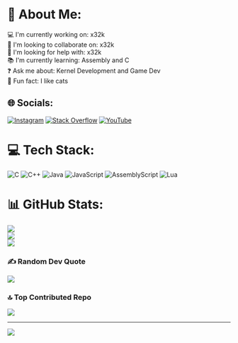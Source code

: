 # 💫 About Me:
💻 I'm currently working on: x32k<br>🤝 I'm looking to collaborate on: x32k<br>🤔 I'm looking for help with: x32k<br>📚 I'm currently learning: Assembly and C<br>❓ Ask me about: Kernel Development and Game Dev<br>🎉 Fun fact: I like cats


## 🌐 Socials:
[![Instagram](https://img.shields.io/badge/Instagram-%23E4405F.svg?logo=Instagram&logoColor=white)](https://instagram.com/khraosgenetor) [![Stack Overflow](https://img.shields.io/badge/-Stackoverflow-FE7A16?logo=stack-overflow&logoColor=white)](https://stackoverflow.com/users/26365642) [![YouTube](https://img.shields.io/badge/YouTube-%23FF0000.svg?logo=YouTube&logoColor=white)](https://youtube.com/@UCo27xIJd6lBeZrilHx9kbgw) 

# 💻 Tech Stack:
![C](https://img.shields.io/badge/c-%2300599C.svg?style=plastic&logo=c&logoColor=white) ![C++](https://img.shields.io/badge/c++-%2300599C.svg?style=plastic&logo=c%2B%2B&logoColor=white) ![Java](https://img.shields.io/badge/java-%23ED8B00.svg?style=plastic&logo=openjdk&logoColor=white) ![JavaScript](https://img.shields.io/badge/javascript-%23323330.svg?style=plastic&logo=javascript&logoColor=%23F7DF1E) ![AssemblyScript](https://img.shields.io/badge/assembly%20script-%23000000.svg?style=plastic&logo=assemblyscript&logoColor=white) ![Lua](https://img.shields.io/badge/lua-%232C2D72.svg?style=plastic&logo=lua&logoColor=white)
# 📊 GitHub Stats:
![](https://github-readme-stats.vercel.app/api?username=khraosgenetor&theme=onedark&hide_border=false&include_all_commits=true&count_private=true)<br/>
![](https://github-readme-streak-stats.herokuapp.com/?user=khraosgenetor&theme=onedark&hide_border=false)<br/>
![](https://github-readme-stats.vercel.app/api/top-langs/?username=khraosgenetor&theme=onedark&hide_border=false&include_all_commits=true&count_private=true&layout=compact)

### ✍️ Random Dev Quote
![](https://quotes-github-readme.vercel.app/api?type=horizontal&theme=tokyonight)

### 🔝 Top Contributed Repo
![](https://github-contributor-stats.vercel.app/api?username=khraosgenetor&limit=5&theme=onedark&combine_all_yearly_contributions=true)

---
[![](https://visitcount.itsvg.in/api?id=khraosgenetor&icon=6&color=0)](https://visitcount.itsvg.in)

<!-- Proudly created with GPRM ( https://gprm.itsvg.in ) -->
